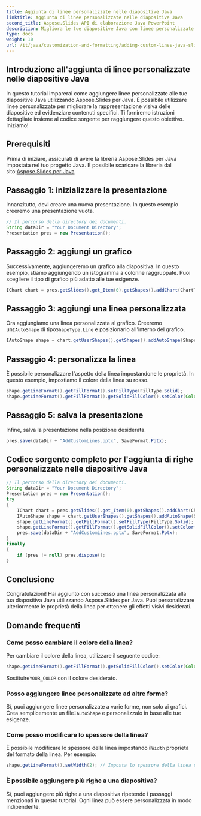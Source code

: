 ```yaml
---
title: Aggiunta di linee personalizzate nelle diapositive Java
linktitle: Aggiunta di linee personalizzate nelle diapositive Java
second_title: Aspose.Slides API di elaborazione Java PowerPoint
description: Migliora le tue diapositive Java con linee personalizzate. Guida passo passo utilizzando Aspose.Slides per Java. Impara ad aggiungere e personalizzare le linee nelle presentazioni per ottenere immagini di grande impatto.
type: docs
weight: 10
url: /it/java/customization-and-formatting/adding-custom-lines-java-slides/
---
```


## Introduzione all'aggiunta di linee personalizzate nelle diapositive Java

In questo tutorial imparerai come aggiungere linee personalizzate alle tue diapositive Java utilizzando Aspose.Slides per Java. È possibile utilizzare linee personalizzate per migliorare la rappresentazione visiva delle diapositive ed evidenziare contenuti specifici. Ti forniremo istruzioni dettagliate insieme al codice sorgente per raggiungere questo obiettivo. Iniziamo!

## Prerequisiti

 Prima di iniziare, assicurati di avere la libreria Aspose.Slides per Java impostata nel tuo progetto Java. È possibile scaricare la libreria dal sito:[Aspose.Slides per Java](https://releases.aspose.com/slides/java/)

## Passaggio 1: inizializzare la presentazione

Innanzitutto, devi creare una nuova presentazione. In questo esempio creeremo una presentazione vuota.

```java
// Il percorso della directory dei documenti.
String dataDir = "Your Document Directory";
Presentation pres = new Presentation();
```

## Passaggio 2: aggiungi un grafico

Successivamente, aggiungeremo un grafico alla diapositiva. In questo esempio, stiamo aggiungendo un istogramma a colonne raggruppate. Puoi scegliere il tipo di grafico più adatto alle tue esigenze.

```java
IChart chart = pres.getSlides().get_Item(0).getShapes().addChart(ChartType.ClusteredColumn, 100, 100, 500, 400);
```

## Passaggio 3: aggiungi una linea personalizzata

 Ora aggiungiamo una linea personalizzata al grafico. Creeremo un`IAutoShape` di tipo`ShapeType.Line` e posizionarlo all'interno del grafico.

```java
IAutoShape shape = chart.getUserShapes().getShapes().addAutoShape(ShapeType.Line, 0, chart.getHeight() / 2, chart.getWidth(), 0);
```

## Passaggio 4: personalizza la linea

È possibile personalizzare l'aspetto della linea impostandone le proprietà. In questo esempio, impostiamo il colore della linea su rosso.

```java
shape.getLineFormat().getFillFormat().setFillType(FillType.Solid);
shape.getLineFormat().getFillFormat().getSolidFillColor().setColor(Color.RED);
```

## Passaggio 5: salva la presentazione

Infine, salva la presentazione nella posizione desiderata.

```java
pres.save(dataDir + "AddCustomLines.pptx", SaveFormat.Pptx);
```

## Codice sorgente completo per l'aggiunta di righe personalizzate nelle diapositive Java

```java
// Il percorso della directory dei documenti.
String dataDir = "Your Document Directory";
Presentation pres = new Presentation();
try
{
	IChart chart = pres.getSlides().get_Item(0).getShapes().addChart(ChartType.ClusteredColumn, 100, 100, 500, 400);
	IAutoShape shape = chart.getUserShapes().getShapes().addAutoShape(ShapeType.Line, 0, chart.getHeight() / 2, chart.getWidth(), 0);
	shape.getLineFormat().getFillFormat().setFillType(FillType.Solid);
	shape.getLineFormat().getFillFormat().getSolidFillColor().setColor(Color.RED);
	pres.save(dataDir + "AddCustomLines.pptx", SaveFormat.Pptx);
}
finally
{
	if (pres != null) pres.dispose();
}
```

## Conclusione

Congratulazioni! Hai aggiunto con successo una linea personalizzata alla tua diapositiva Java utilizzando Aspose.Slides per Java. Puoi personalizzare ulteriormente le proprietà della linea per ottenere gli effetti visivi desiderati.

## Domande frequenti

### Come posso cambiare il colore della linea?

Per cambiare il colore della linea, utilizzare il seguente codice:
```java
shape.getLineFormat().getFillFormat().getSolidFillColor().setColor(Color.YOUR_COLOR);
```

 Sostituire`YOUR_COLOR` con il colore desiderato.

### Posso aggiungere linee personalizzate ad altre forme?

 Sì, puoi aggiungere linee personalizzate a varie forme, non solo ai grafici. Crea semplicemente un file`IAutoShape` e personalizzalo in base alle tue esigenze.

### Come posso modificare lo spessore della linea?

 È possibile modificare lo spessore della linea impostando il`Width` proprietà del formato della linea. Per esempio:
```java
shape.getLineFormat().setWidth(2); // Imposta lo spessore della linea su 2 punti
```

### È possibile aggiungere più righe a una diapositiva?

Sì, puoi aggiungere più righe a una diapositiva ripetendo i passaggi menzionati in questo tutorial. Ogni linea può essere personalizzata in modo indipendente.